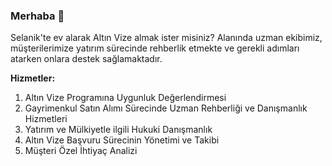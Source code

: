 ### Merhaba 👋
Selanik'te ev alarak Altın Vize almak ister misiniz?
Alanında uzman ekibimiz, müşterilerimize yatırım sürecinde rehberlik etmekte ve gerekli adımları atarken onlara destek sağlamaktadır.

**Hizmetler:**
1. Altın Vize Programına Uygunluk Değerlendirmesi
2. Gayrimenkul Satın Alımı Sürecinde Uzman Rehberliği ve Danışmanlık Hizmetleri
3. Yatırım ve Mülkiyetle ilgili Hukuki Danışmanlık
4. Altın Vize Başvuru Sürecinin Yönetimi ve Takibi
5. Müşteri Özel İhtiyaç Analizi

<!--
**selanikteevim/selanikteevim** is a ✨ _special_ ✨ repository because its `README.md` (this file) appears on your GitHub profile.

Here are some ideas to get you started:

- 🔭 I’m currently working on ...
- 🌱 I’m currently learning ...
- 👯 I’m looking to collaborate on ...
- 🤔 I’m looking for help with ...
- 💬 Ask me about ...
- 📫 How to reach me: ...
- 😄 Pronouns: ...
- ⚡ Fun fact: ...
-->
